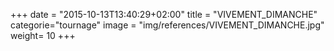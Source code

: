 +++
date = "2015-10-13T13:40:29+02:00"
title = "VIVEMENT_DIMANCHE"
categorie="tournage"
image = "img/references/VIVEMENT_DIMANCHE.jpg"
weight= 10
+++

